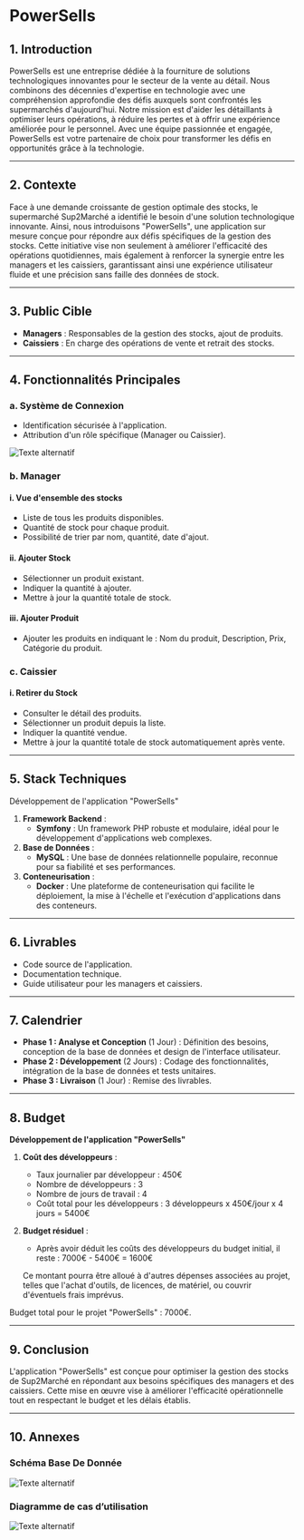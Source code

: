 # PowerSells

## 1. Introduction

PowerSells est une entreprise dédiée à la fourniture de solutions technologiques innovantes pour le secteur de la vente au détail. Nous combinons des décennies d'expertise en technologie avec une compréhension approfondie des défis auxquels sont confrontés les supermarchés d'aujourd'hui. Notre mission est d'aider les détaillants à optimiser leurs opérations, à réduire les pertes et à offrir une expérience améliorée pour le personnel. Avec une équipe passionnée et engagée, PowerSells est votre partenaire de choix pour transformer les défis en opportunités grâce à la technologie.

---

## 2. Contexte

Face à une demande croissante de gestion optimale des stocks, le supermarché Sup2Marché a identifié le besoin d'une solution technologique innovante. Ainsi, nous introduisons "PowerSells", une application sur mesure conçue pour répondre aux défis spécifiques de la gestion des stocks. Cette initiative vise non seulement à améliorer l'efficacité des opérations quotidiennes, mais également à renforcer la synergie entre les managers et les caissiers, garantissant ainsi une expérience utilisateur fluide et une précision sans faille des données de stock.

---

## 3. Public Cible

- **Managers** : Responsables de la gestion des stocks, ajout de produits.
- **Caissiers** : En charge des opérations de vente et retrait des stocks.

---

## 4. Fonctionnalités Principales

### a. Système de Connexion

- Identification sécurisée à l'application.
- Attribution d'un rôle spécifique (Manager ou Caissier).

![Texte alternatif](https://image.noelshack.com/fichiers/2023/43/2/1698156050-schema-connexion.jpg)
### b. Manager

#### i. Vue d'ensemble des stocks

- Liste de tous les produits disponibles.
- Quantité de stock pour chaque produit.
- Possibilité de trier par nom, quantité, date d'ajout.

#### ii. Ajouter Stock

- Sélectionner un produit existant.
- Indiquer la quantité à ajouter.
- Mettre à jour la quantité totale de stock.

#### iii. Ajouter Produit

- Ajouter les produits en indiquant le : Nom du produit, Description, Prix, Catégorie du produit.

### c. Caissier

#### i. Retirer du Stock

- Consulter le détail des produits.
- Sélectionner un produit depuis la liste.
- Indiquer la quantité vendue.
- Mettre à jour la quantité totale de stock automatiquement après vente.

---

## 5. Stack Techniques

Développement de l'application "PowerSells"

1. **Framework Backend** :
    - **Symfony** : Un framework PHP robuste et modulaire, idéal pour le développement d'applications web complexes.
2. **Base de Données** :
    - **MySQL** : Une base de données relationnelle populaire, reconnue pour sa fiabilité et ses performances.
3. **Conteneurisation** :
    - **Docker** : Une plateforme de conteneurisation qui facilite le déploiement, la mise à l'échelle et l'exécution d'applications dans des conteneurs.

---

## 6. Livrables

- Code source de l'application.
- Documentation technique.
- Guide utilisateur pour les managers et caissiers.

---

## 7. Calendrier

- **Phase 1 : Analyse et Conception** (1 Jour) : Définition des besoins, conception de la base de données et design de l'interface utilisateur.
- **Phase 2 : Développement** (2 Jours) : Codage des fonctionnalités, intégration de la base de données et tests unitaires.
- **Phase 3 : Livraison** (1 Jour) : Remise des livrables.

---

## 8. Budget

**Développement de l'application "PowerSells"**

1. **Coût des développeurs** :
    - Taux journalier par développeur : 450€
    - Nombre de développeurs : 3
    - Nombre de jours de travail : 4
    - Coût total pour les développeurs : 3 développeurs x 450€/jour x 4 jours = 5400€
2. **Budget résiduel** :
    - Après avoir déduit les coûts des développeurs du budget initial, il reste : 7000€ - 5400€ = 1600€
    
    Ce montant pourra être alloué à d'autres dépenses associées au projet, telles que l'achat d'outils, de licences, de matériel, ou couvrir d'éventuels frais imprévus.

Budget total pour le projet "PowerSells" : 7000€.

---

## 9. Conclusion

L'application "PowerSells" est conçue pour optimiser la gestion des stocks de Sup2Marché en répondant aux besoins spécifiques des managers et des caissiers. Cette mise en œuvre vise à améliorer l'efficacité opérationnelle tout en respectant le budget et les délais établis.

---

## 10. Annexes

### Schéma Base De Donnée
![Texte alternatif](https://image.noelshack.com/fichiers/2023/43/2/1698156238-schema-base-de-donnee.png)


### Diagramme de cas d’utilisation
![Texte alternatif](https://image.noelshack.com/fichiers/2023/43/2/1698155536-diagramme-de-cas-d-utilisation.jpg)

